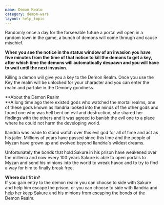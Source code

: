 ```yaml
---
name: Demon Realm
category: demon-wars
layout: help_topic
---
```

Randomly once a day for the forseeable future a portal will open in a random town in the game, a bunch of demons will come through and cause mischief.

**When you see the notice in the status window of an invasion you have five minutes from the time of that notice to kill the demons to get a key, after which time the demons will automatically despawn and you will have to wait until the next invasion.**

Killing a demon will give you a key to the Demon Realm. Once you use the Key the realm will be unlocked for your character and you can enter the realm and partake in the Demony goodness.

**About the Demon Realm  
**A long time ago there existed gods who watched the mortal realms, one of these gods known as Ilandria looked into the minds of the other gods and found one who was hell bent on evil and destruction, she shared her findings with the others and it was agreed to banish the evil one to a place where he could not harm the developing world.

Ilandria was made to stand watch over this evil god for all of time and act as his jailer. Millions of years have passed since this time and the people of Myzan have grown up and evolved beyond Ilandria\`s wildest dreams.

Unfortunately the bonds that hold Sakure in his prison have weakened over the millenia and now every 100 years Sakure is able to open portals to Myzan and send his minions into the world to wreak havoc and to try to find a way for him to finally break free.

**Where do I fit in?**  
If you gain entry to the demon realm you can choose to side with Sakure and help him escape the prison, or you can choose to side with Ilandria and help her keep Sakure and his minions from escaping the bonds of the Demon Realm.